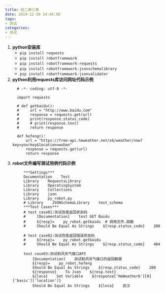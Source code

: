 ```yaml
---
title: 给二弟三弟
date: 2019-12-30 14:44:58
tags:
- 测试
categories:
- 测试
---
```

1. **python安装库**
   - `pip install requests`
   - `pip install robotframework`
   - `pip install robotframework-requests`
   - `pip install robotframework-jsonschemalibrary`
   - `pip install robotframework-jsonvalidator`
2. **python利用requests库访问网址代码示例**
   ```
     # -*- coding: utf-8 -*-

     import requests

     # def getbaidu():
     #     url = "http://www.baidu.com"
     #     response = requests.get(url)
     #     print(response.status_code)
     #     # print(response.text)
     #     return response

     def hefeng():
         url = "https://free-api.heweather.net/s6/weather/now?key=yourkey&location=wuhan"
         response = requests.get(url)
         return response
   ```
3. **robot文件编写测试用例代码示例**
   ```
        ***Settings***
        Documentation    Test
        Library    RequestsLibrary
        Library    OperatingSystem
        Library    Collections
        Library    json
        Library    py_robot.py
        # Library    JSONSchemaLibrary    test_schema
        ***Test Cases***
        # test case01:测试百度返回状态码
        #     [Documentation]    test GET Baidu
        #     ${resp}=    py_robot.getbaidu  # 调用文件.函数
        #     Should Be Equal As Strings    ${resp.status_code}    200

        # test case02:测试百度返回错误状态码
        #     ${resp}=    py_robot.getbaidu
        #     Should Be Equal As Strings    ${resp.status_code}    404

        test case03:测试和风天气接口API
            [Documentation]    测试和风天气接口的返回数据
            ${resp}=    py_robot.hefeng
            Should Be Equal As Strings    ${resp.status_code}    200
            ${response}    To Json    ${resp.text}
            ${loca}    Set Variable    ${response['HeWeather6'][0]['basic']['location']}
            Should Be Equal As Strings    ${loca}    武汉

   ```
